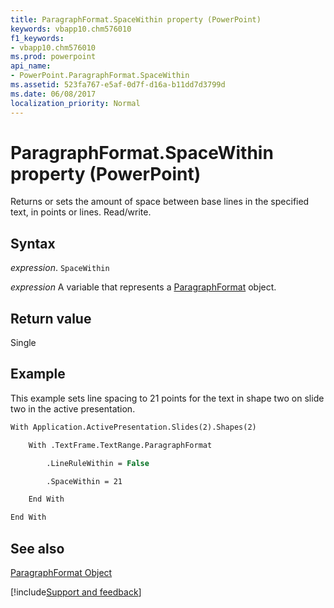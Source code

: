 ```yaml
---
title: ParagraphFormat.SpaceWithin property (PowerPoint)
keywords: vbapp10.chm576010
f1_keywords:
- vbapp10.chm576010
ms.prod: powerpoint
api_name:
- PowerPoint.ParagraphFormat.SpaceWithin
ms.assetid: 523fa767-e5af-0d7f-d16a-b11dd7d3799d
ms.date: 06/08/2017
localization_priority: Normal
---
```



# ParagraphFormat.SpaceWithin property (PowerPoint)

Returns or sets the amount of space between base lines in the specified text, in points or lines. Read/write.


## Syntax

_expression_. `SpaceWithin`

_expression_ A variable that represents a [ParagraphFormat](PowerPoint.ParagraphFormat.md) object.


## Return value

Single


## Example

This example sets line spacing to 21 points for the text in shape two on slide two in the active presentation.


```vb
With Application.ActivePresentation.Slides(2).Shapes(2)

    With .TextFrame.TextRange.ParagraphFormat

        .LineRuleWithin = False

        .SpaceWithin = 21

    End With

End With
```


## See also


[ParagraphFormat Object](PowerPoint.ParagraphFormat.md)

[!include[Support and feedback](~/includes/feedback-boilerplate.md)]